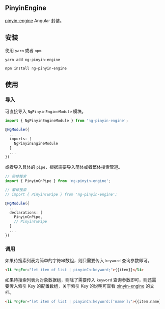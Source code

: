 ## PinyinEngine

[pinyin-engine](https://github.com/aui/pinyin-engine) Angular 封装。

## 安装


使用 `yarn` 或者 `npm`
```
yarn add ng-pinyin-engine

npm install ng-pinyin-engine
```


## 使用

### 导入

可直接导入 `NgPinyinEngineModule` 模块。

```typescript
import { NgPinyinEngineModule } from 'ng-pinyin-engine';

@NgModule({
  ...
  imports: [
    NgPinyinEngineModule
  ]
  ...
})
```

或者导入具体的 `pipe`，根据需要导入简体或者繁体搜索管道。

```typescript
// 简体搜索
import { PinyinCnPipe } from 'ng-pinyin-engine';

// 繁体搜索
// import { PinyinTwPipe } from 'ng-pinyin-engine';

@NgModule({
  ...
  declarations: [
    PinyinCnPipe,
    // PinyinTwPipe
  ]
  ...
})
``` 

### 调用

如果待搜索列表为简单的字符串数组，则只需要传入 `keyword` 查询参数即可。

```html
<li *ngFor="let item of list | pinyinCn:keyword;">{{item}}</li>
```

如果待搜索列表为对象数据组，则除了需要传入 `keyword` 查询参数即可，则还需要传入索引 Key 的配置数组，关于索引 Key 的说明可查看 [pinyin-engine](https://github.com/aui/pinyin-engine) 的文档。

```html
<li *ngFor="let item of list | pinyinCn:keyword:['name'];">{{item.name}}</li>
```

